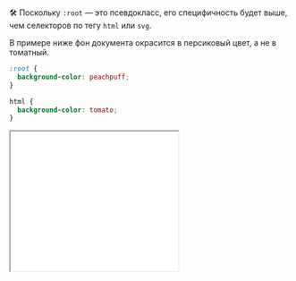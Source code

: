 🛠 Поскольку `:root` — это псевдокласс, его специфичность будет выше, чем селекторов по тегу `html` или `svg`.

В примере ниже фон документа окрасится в персиковый цвет, а не в томатный.

```css
:root {
  background-color: peachpuff;
}

html {
  background-color: tomato;
}
```

<iframe title="Псевдокласс :root" src="demos/root.html" height="250"></iframe>
